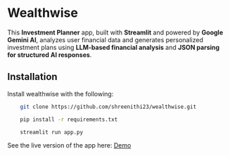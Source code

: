 
# Wealthwise

This **Investment Planner** app, built with **Streamlit** and powered by **Google Gemini AI**, analyzes user financial data and generates personalized investment plans using **LLM-based financial analysis** and **JSON parsing for structured AI responses**.


## Installation

Install wealthwise with the following:

```bash
    git clone https://github.com/shreenithi23/wealthwise.git
```
```bash
    pip install -r requirements.txt
```
```bash
    streamlit run app.py
```

See the live version of the app here:
[Demo](https://wealthwise-planner.streamlit.app/)


    

